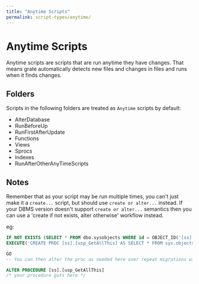 ```yaml
---
title: "Anytime Scripts"
permalink: script-types/anytime/
---
```

# Anytime Scripts

Anytime scripts are scripts that are run anytime they have changes. That means grate automatically detects new files and changes in files and runs when it finds changes.

## Folders
Scripts in the following folders are treated as `Anytime` scripts by default:

* AlterDatabase
* RunBeforeUp
* RunFirstAfterUpdate
* Functions
* Views
* Sprocs
* Indexes
* RunAfterOtherAnyTimeScripts

## Notes

Remember that as your script may be run multiple times, you can't just make it a `create...` script, but should use `create or alter...` instead.  If your DBMS version doesn't support `create or alter...` semantics then you can use a 'create if not exists, alter otherwise' workflow instead.

eg:
``` sql
IF NOT EXISTS (SELECT * FROM dbo.sysobjects WHERE id = OBJECT_ID('[ss].[usp_GetAllThis]'))
EXECUTE('CREATE PROC [ss].[usp_GetAllThis] AS SELECT * FROM sys.objects') -- Create a dummy placeholder object if needed

GO
-- You can then alter the proc as needed here over repeat migrations without losing permissions etc.

ALTER PROCEDURE [ss].[usp_GetAllThis] 
/* your procedure guts here */
```